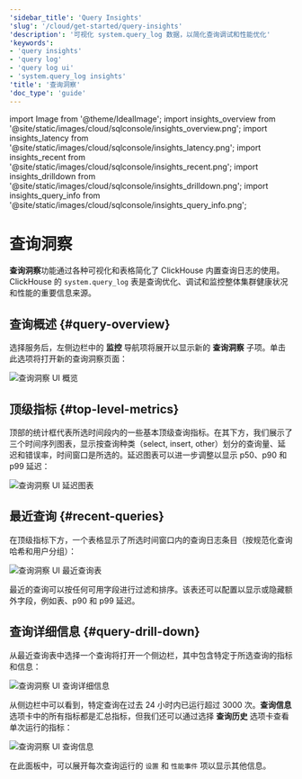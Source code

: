 ```yaml
---
'sidebar_title': 'Query Insights'
'slug': '/cloud/get-started/query-insights'
'description': '可视化 system.query_log 数据，以简化查询调试和性能优化'
'keywords':
- 'query insights'
- 'query log'
- 'query log ui'
- 'system.query_log insights'
'title': '查询洞察'
'doc_type': 'guide'
---
```


import Image from '@theme/IdealImage';
import insights_overview from '@site/static/images/cloud/sqlconsole/insights_overview.png';
import insights_latency from '@site/static/images/cloud/sqlconsole/insights_latency.png';
import insights_recent from '@site/static/images/cloud/sqlconsole/insights_recent.png';
import insights_drilldown from '@site/static/images/cloud/sqlconsole/insights_drilldown.png';
import insights_query_info from '@site/static/images/cloud/sqlconsole/insights_query_info.png';


# 查询洞察

**查询洞察**功能通过各种可视化和表格简化了 ClickHouse 内置查询日志的使用。ClickHouse 的 `system.query_log` 表是查询优化、调试和监控整体集群健康状况和性能的重要信息来源。

## 查询概述 {#query-overview}

选择服务后，左侧边栏中的 **监控** 导航项将展开以显示新的 **查询洞察** 子项。单击此选项将打开新的查询洞察页面：

<Image img={insights_overview} size="md" alt="查询洞察 UI 概览" border/>

## 顶级指标 {#top-level-metrics}

顶部的统计框代表所选时间段内的一些基本顶级查询指标。在其下方，我们展示了三个时间序列图表，显示按查询种类（select, insert, other）划分的查询量、延迟和错误率，时间窗口是所选的。延迟图表可以进一步调整以显示 p50、p90 和 p99 延迟：

<Image img={insights_latency} size="md" alt="查询洞察 UI 延迟图表" border/>

## 最近查询 {#recent-queries}

在顶级指标下方，一个表格显示了所选时间窗口内的查询日志条目（按规范化查询哈希和用户分组）：

<Image img={insights_recent} size="md" alt="查询洞察 UI 最近查询表" border/>

最近的查询可以按任何可用字段进行过滤和排序。该表还可以配置以显示或隐藏额外字段，例如表、p90 和 p99 延迟。

## 查询详细信息 {#query-drill-down}

从最近查询表中选择一个查询将打开一个侧边栏，其中包含特定于所选查询的指标和信息：

<Image img={insights_drilldown} size="md" alt="查询洞察 UI 查询详细信息" border/>

从侧边栏中可以看到，特定查询在过去 24 小时内已运行超过 3000 次。**查询信息**选项卡中的所有指标都是汇总指标，但我们还可以通过选择 **查询历史** 选项卡查看单次运行的指标：

<Image img={insights_query_info} size="sm" alt="查询洞察 UI 查询信息" border/>

<br />

在此面板中，可以展开每次查询运行的 `设置` 和 `性能事件` 项以显示其他信息。
